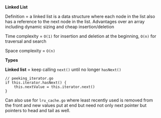 **Linked List**

Definition = a linked list is a data structure where each node in the list also has a reference to the next node in the list. Advantages over an array including dynamic sizing and cheap insertion/deletion

Time complexity = `O(1)` for insertion and deletion at the beginning, `O(n)` for traversal and search

Space complexity = `O(n)`

**Types**

**Linked list** = keep calling `next()` until no longer `hasNext()`
```
// peeking_iterator.go
if this.iterator.hasNext() {
    this.nextValue = this.iterator.next()
}
```
Can also use for `lru_cache.go` where least recently used is removed from the front and new values put at end but need not only next pointer but pointers to head and tail as well.